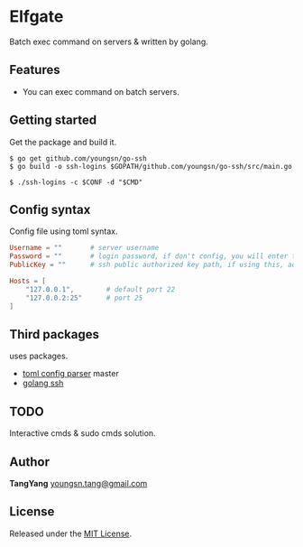 # Elfgate

Batch exec command on servers &amp; written by golang.

## Features

- You can exec command on batch servers.

## Getting started

Get the package and build it.

``` shell
$ go get github.com/youngsn/go-ssh
$ go build -o ssh-logins $GOPATH/github.com/youngsn/go-ssh/src/main.go
```

``` shell
$ ./ssh-logins -c $CONF -d "$CMD"
```

## Config syntax

Config file using toml syntax.

```toml
Username = ""       # server username
Password = ""       # login password, if don't config, you will enter through stdin
PublicKey = ""      # ssh public authorized key path, if using this, add here

Hosts = [
    "127.0.0.1",        # default port 22
    "127.0.0.2:25"      # port 25
]
```


## Third packages

uses packages.

- [toml config parser](https://github.com/BurntSushi/toml) master
- [golang ssh](https://golang.org/x/crypto/ssh)

## TODO

Interactive cmds & sudo cmds solution.

## Author

**TangYang**
<youngsn.tang@gmail.com>


## License

Released under the [MIT License](https://github.com/youngsn/go-ssh/blob/master/LICENSE).
